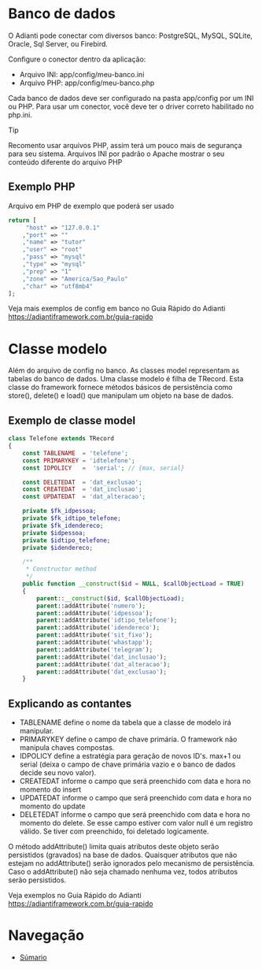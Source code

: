 # Banco de dados

O Adianti pode conectar com diversos banco:  PostgreSQL, MySQL, SQLite, Oracle, Sql Server, ou Firebird.

Configure o conector dentro da aplicação:
* Arquivo INI: app/config/meu-banco.ini
* Arquivo PHP: app/config/meu-banco.php

Cada banco de dados deve ser configurado na pasta app/config por um INI ou PHP. Para usar um conector, você deve ter o driver correto habilitado no php.ini.

> [!TIP]
> Recomento usar arquivos PHP, assim terá um pouco mais de segurança para seu sistema. Arquivos INI por padrão o Apache mostrar o seu conteúdo diferente do arquivo PHP


## Exemplo PHP
Arquivo em PHP de exemplo que poderá ser usado

```php
return [
     "host" => "127.0.0.1"
    ,"port" => ""
    ,"name" => "tutor"
    ,"user" => "root"
    ,"pass" => "mysql"
    ,"type" => "mysql"
    ,"prep" => "1"
    ,"zone" => "America/Sao_Paulo"
    ,"char" => "utf8mb4"
];
```

Veja mais exemplos de config em banco no Guia Rápido do Adianti
https://adiantiframework.com.br/guia-rapido



# Classe modelo
Além do arquivo de config no banco. As classes model representam as tabelas do banco de dados. Uma classe modelo é filha de TRecord. Esta classe do framework fornece métodos básicos de persistência como store(), delete() e load() que manipulam um objeto na base de dados.

## Exemplo de classe model
```php
class Telefone extends TRecord
{
    const TABLENAME  = 'telefone';
    const PRIMARYKEY = 'idtelefone';
    const IDPOLICY   =  'serial'; // {max, serial}

    const DELETEDAT  = 'dat_exclusao';
    const CREATEDAT  = 'dat_inclusao';
    const UPDATEDAT  = 'dat_alteracao';

    private $fk_idpessoa;
    private $fk_idtipo_telefone;
    private $fk_idendereco;
    private $idpessoa;
    private $idtipo_telefone;
    private $idendereco;

    /**
     * Constructor method
     */
    public function __construct($id = NULL, $callObjectLoad = TRUE)
    {
        parent::__construct($id, $callObjectLoad);
        parent::addAttribute('numero');
        parent::addAttribute('idpessoa');
        parent::addAttribute('idtipo_telefone');
        parent::addAttribute('idendereco');
        parent::addAttribute('sit_fixo');
        parent::addAttribute('whastapp');
        parent::addAttribute('telegram');
        parent::addAttribute('dat_inclusao');
        parent::addAttribute('dat_alteracao');
        parent::addAttribute('dat_exclusao');
    }
```
## Explicando as contantes
* TABLENAME define o nome da tabela que a classe de modelo irá manipular.
* PRIMARYKEY define o campo de chave primária. O framework não manipula chaves compostas.
* IDPOLICY define a estratégia para geração de novos ID's. max+1 ou serial (deixa o campo de chave primária vazio e o banco de dados decide seu novo valor).
* CREATEDAT informe o campo que será preenchido com data e hora no momento do insert
* UPDATEDAT informe o campo que será preenchido com data e hora no momento do update
* DELETEDAT informe o campo que será preenchido com data e hora no momento do delete. Se esse campo estiver com valor null é um registro válido. Se tiver com preenchido, foi deletado logicamente.


O método addAttribute() limita quais atributos deste objeto serão persistidos (gravados) na base de dados. Quaisquer atributos que não estejam no addAttribute() serão ignorados pelo mecanismo de persistência. Caso o addAttribute() não seja chamado nenhuma vez, todos atributos serão persistidos. 


Veja exemplos no Guia Rápido do Adianti
https://adiantiframework.com.br/guia-rapido


# Navegação
* [Súmario](../README.md)
